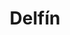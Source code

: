 ---
title: Delfín
date: 
draft: false

# descripcion
description : Delfín

materials: Plata 925

color: Plateado

dimensions: 2cm x 1,5cm

code: 02-14-0211

type: "Dijes"

categories: []

price: $2.790,00

# Images
# first image will be shown in the product page
images:
  # - image: "images/path_to_image"
  # La ubicacion de las imagenes es imagenes/Dijes/Dijes.Plata/02-14-0211-delfin
  - image: "./images/dijes/plata/02-14-0211-delfin.JPG"
---